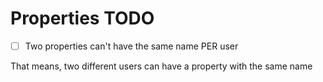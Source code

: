 # Properties TODO

- [ ] Two properties can't have the same name PER user

That means, two different users can have a property with the same name

